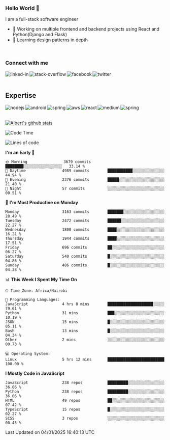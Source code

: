 

### Hello World 👋
I am a full-stack software engineer
- 🔭 Working on multiple frontend and backend projects using React and Python(Django and Flask)
- 🌱 Learning design patterns in depth

<br>

### Connect with me

[<img align="left" alt="linked-in" src="https://img.shields.io/badge/linkedin-%230077B5.svg?&style=for-the-badge&logo=linkedin&logoColor=white" />](https://www.linkedin.com/in/albert-byrone/)

<!-- [<img align="left" alt="medium" src="https://img.shields.io/badge/medium-%2312100E.svg?&style=for-the-badge&logo=medium&logoColor=white" />](https://56faisal.medium.com/) -->

[<img align="left" alt="stack-overflow" src="https://img.shields.io/badge/stack%20overflow-FE7A16?logo=stack-overflow&logoColor=white&style=for-the-badge" />](https://stackoverflow.com/users/11916317/albert-byrone)

[<img align="left" alt="facebook" src="https://img.shields.io/badge/facebook-%231877F2.svg?&style=for-the-badge&logo=facebook&logoColor=white" />](https://web.facebook.com/albert.byrone.1/)

[<img align="left" alt="twitter" src="https://img.shields.io/badge/twitter-%231DA1F2.svg?&style=for-the-badge&logo=twitter&logoColor=white" />](https://twitter.com/byrone_albert)

<br>

<br>

## Expertise
<img align="left" alt="nodejs" src="https://img.shields.io/badge/python%20-%2343853D.svg?&style=for-the-badge&logo=node.js&logoColor=white" />
<img align="left" alt="android" src="https://img.shields.io/badge/Flask-3DDC84?logo=android&logoColor=white&style=for-the-badge" />
<img align="left" alt="spring" src="https://img.shields.io/badge/drf%20-%236DB33F.svg?&style=for-the-badge&logo=spring&logoColor=white" />
<img align="left" alt="aws" src="https://img.shields.io/badge/django%20AWS-%23232F3E?logo=amazon-aws&logoColor=white&style=for-the-badge" />
<img align="left" alt="react" src="https://img.shields.io/badge/react%20-%2320232a.svg?&style=for-the-badge&logo=react&logoColor=%2361DAFB" />
<img align="left" alt="medium" src="https://img.shields.io/badge/Angular-%23316192.svg?&style=for-the-badge&logo=postgresql&logoColor=white" />
<img align="left" alt="spring" src="https://img.shields.io/badge/Javascript%20-%236DB33F.svg?&style=for-the-badge&logo=spring&logoColor=white" />
<br>
<br>


[![Albert's github stats](https://github-readme-stats.vercel.app/api?username=Albert-Byrone&count_private=true&show_icons=true&theme=radical&hide_rank=false)](https://github.com/anuraghazra/github-readme-stats)

<!-- [![Top Langs](https://github-readme-stats.vercel.app/api/top-langs/?username=Albert-Byrone&layout=compact)](https://github.com/anuraghazra/github-readme-stats) -->

<!--
**Albert-Byrone/Albert-Byrone** is a ✨ _special_ ✨ repository because its `README.md` (this file) appears on your GitHub profile.

Here are some ideas to get you started:

- 🔭 I’m currently working on ...
- 🌱 I’m currently learning ...
- 👯 I’m looking to collaborate on ...
- 🤔 I’m looking for help with ...
- 💬 Ask me about ...
- 📫 How to reach me: ...
- 😄 Pronouns: ...
- ⚡ Fun fact: ...
-->


<!--START_SECTION:waka-->
![Code Time](http://img.shields.io/badge/Code%20Time-1%2C467%20hrs%2026%20mins-blue)

![Lines of code](https://img.shields.io/badge/From%20Hello%20World%20I%27ve%20Written-77.7%20million%20lines%20of%20code-blue)

**I'm an Early 🐤** 

```text
🌞 Morning                3679 commits        ████████░░░░░░░░░░░░░░░░░   33.14 % 
🌆 Daytime                4989 commits        ███████████░░░░░░░░░░░░░░   44.94 % 
🌃 Evening                2376 commits        █████░░░░░░░░░░░░░░░░░░░░   21.40 % 
🌙 Night                  57 commits          ░░░░░░░░░░░░░░░░░░░░░░░░░   00.51 % 
```
📅 **I'm Most Productive on Monday** 

```text
Monday                   3163 commits        ███████░░░░░░░░░░░░░░░░░░   28.49 % 
Tuesday                  2472 commits        ██████░░░░░░░░░░░░░░░░░░░   22.27 % 
Wednesday                1800 commits        ████░░░░░░░░░░░░░░░░░░░░░   16.21 % 
Thursday                 1944 commits        ████░░░░░░░░░░░░░░░░░░░░░   17.51 % 
Friday                   696 commits         ██░░░░░░░░░░░░░░░░░░░░░░░   06.27 % 
Saturday                 540 commits         █░░░░░░░░░░░░░░░░░░░░░░░░   04.86 % 
Sunday                   486 commits         █░░░░░░░░░░░░░░░░░░░░░░░░   04.38 % 
```


📊 **This Week I Spent My Time On** 

```text
🕑︎ Time Zone: Africa/Nairobi

💬 Programming Languages: 
JavaScript               4 hrs 8 mins        ████████████████████░░░░░   79.61 % 
Python                   31 mins             ███░░░░░░░░░░░░░░░░░░░░░░   10.19 % 
JSON                     15 mins             █░░░░░░░░░░░░░░░░░░░░░░░░   05.11 % 
Bash                     13 mins             █░░░░░░░░░░░░░░░░░░░░░░░░   04.34 % 
Other                    2 mins              ░░░░░░░░░░░░░░░░░░░░░░░░░   00.73 % 

💻 Operating System: 
Linux                    5 hrs 12 mins       █████████████████████████   100.00 % 
```

**I Mostly Code in JavaScript** 

```text
JavaScript               238 repos           █████████░░░░░░░░░░░░░░░░   36.06 % 
Python                   238 repos           █████████░░░░░░░░░░░░░░░░   36.06 % 
HTML                     49 repos            ██░░░░░░░░░░░░░░░░░░░░░░░   07.42 % 
TypeScript               15 repos            █░░░░░░░░░░░░░░░░░░░░░░░░   02.27 % 
SCSS                     3 repos             ░░░░░░░░░░░░░░░░░░░░░░░░░   00.45 % 
```




 Last Updated on 04/01/2025 16:40:13 UTC
<!--END_SECTION:waka-->
